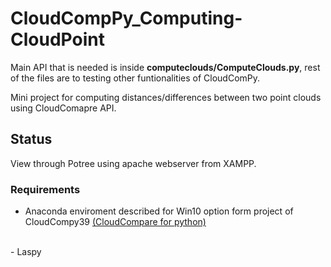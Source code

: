 <!-- [![Total Downloads](https://poser.pugx.org/aimeos/aimeos-typo3/d/total.svg)](https://packagist.org/packages/aimeos/aimeos-typo3) -->
<!-- [![Scrutinizer Code Quality](https://scrutinizer-ci.com/g/aimeos/aimeos-typo3/badges/quality-score.png?b=master)](https://scrutinizer-ci.com/g/aimeos/aimeos-typo3/?branch=master) -->
<!-- [![License](https://poser.pugx.org/aimeos/aimeos-typo3/license.svg)](https://packagist.org/packages/aimeos/aimeos-typo3) -->

# CloudCompPy_Computing-CloudPoint
Main API that is needed is inside __computeclouds/ComputeClouds.py__, rest of the files are to testing other funtionalities of CloudComPy.

Mini project for computing distances/differences between two point clouds using CloudComapre API.

## Status

View through Potree using apache webserver from XAMPP.

### Requirements

- Anaconda enviroment described for Win10 option form project of CloudCompy39
<a href="https://github.com/CloudCompare/CloudComPy/blob/master/doc/UseWindowsCondaBinary.md">(CloudCompare for python)</a>
<br>
- Laspy
<!--
 ✨ _special_ ✨

- 🔭 I’m currently working on ...
- 🌱 I’m currently learning ...
- 👯 I’m looking to collaborate on ...
- 🤔 I’m looking for help with ...
- 💬 Ask me about ...
- 📫 How to reach me: ...
- 😄 Pronouns: ...
- ⚡ Fun fact: ...
-->

